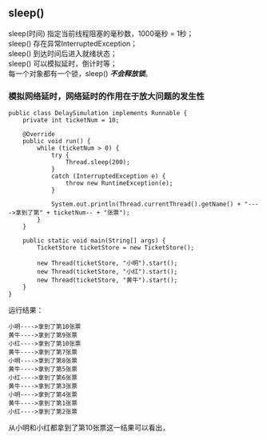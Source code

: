 ## sleep()
sleep(时间) 指定当前线程阻塞的毫秒数，1000毫秒 = 1秒；  
sleep() 存在异常InterruptedException；  
sleep() 到达时间后进入就绪状态；  
sleep() 可以模拟延时，倒计时等；  
每一个对象都有一个锁，sleep() ***不会释放锁***。
### 模拟网络延时，网络延时的作用在于放大问题的发生性
```
public class DelaySimulation implements Runnable {
    private int ticketNum = 10;

    @Override
    public void run() {
        while (ticketNum > 0) {
            try {
                Thread.sleep(200);
            }
            catch (InterruptedException e) {
                throw new RuntimeException(e);
            }

            System.out.println(Thread.currentThread().getName() + "---->拿到了第" + ticketNum-- + "张票");
        }
    }

    public static void main(String[] args) {
        TicketStore ticketStore = new TicketStore();

        new Thread(ticketStore, "小明").start();
        new Thread(ticketStore, "小红").start();
        new Thread(ticketStore, "黄牛").start();
    }
}
```
运行结果：  
```
小明---->拿到了第10张票
黄牛---->拿到了第9张票
小红---->拿到了第10张票
黄牛---->拿到了第7张票
小明---->拿到了第8张票
黄牛---->拿到了第5张票
小红---->拿到了第6张票
黄牛---->拿到了第3张票
小明---->拿到了第4张票
黄牛---->拿到了第1张票
小红---->拿到了第2张票
```
从小明和小红都拿到了第10张票这一结果可以看出，
